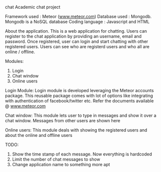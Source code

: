 chat
Academic chat project

Framework used : Meteor (www.meteor.com)
Database used : Mongodb. Mongodb is a NoSQL database
Coding language : Javascript and HTML

About the application.
This is a web application for chatting. Users can register to the chat application by providing an username, email and password.
Once registered, user can login and start chatting with other registered users. Users can see who are registerd users and who all are online / offline.

Modules:
1. Login
2. Chat window
3. Online users

Login Module: Login module is developed leveraging the Meteor accounts package. This reusable package comes with lot of options like integrating with authentication of facebook/twitter etc. Refer the documents available @ www.meteor.com

Chat window: This module lets user to type in messages and show it over a chat window. Messages from other users are shown here

Online users: This module deals with showing the registered users and about the online and offline users

TODO:
1. Show the time stamp of each message. Now everything is hardcoded
2. Limit the number of chat messages to show
3. Change application name to something more apt